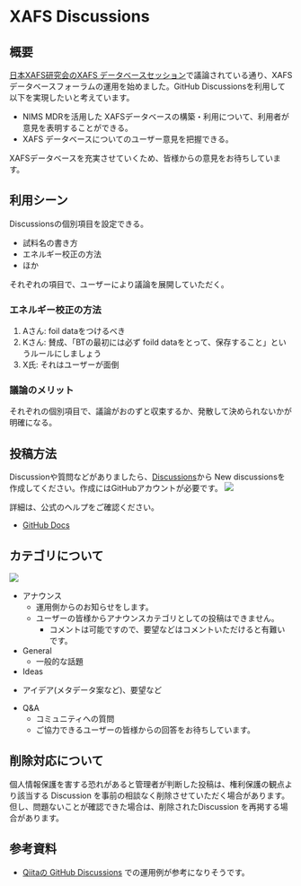 # XAFS Discussions 



## 概要

[日本XAFS研究会のXAFS データベースセッション](https://www.jxafs.org/xafs-database/)で議論されている通り、XAFSデータベースフォーラムの運用を始めました。GitHub Discussionsを利用して以下を実現したいと考えています。

* NIMS MDRを活用した XAFSデータベースの構築・利用について、利用者が意見を表明することができる。
* XAFS データベースについてのユーザー意見を把握できる。

XAFSデータベースを充実させていくため、皆様からの意見をお待ちしています。

## 利用シーン
Discussionsの個別項目を設定できる。

* 試料名の書き方
* エネルギー校正の方法
* ほか

それぞれの項目で、ユーザーにより議論を展開していただく。

### エネルギー校正の方法

1. Aさん: foil dataをつけるべき
2. Kさん: 賛成、「BTの最初には必ず foild dataをとって、保存すること」というルールにしましょう
3. X氏: それはユーザーが面倒

### 議論のメリット
それぞれの個別項目で、議論がおのずと収束するか、発散して決められないかが明確になる。

## 投稿方法
Discussionや質問などがありましたら、[Discussions](https://github.com/xafs-db/xafs-discussions/discussions)から New discussionsを作成してください。作成にはGitHubアカウントが必要です。
![](https://user-images.githubusercontent.com/4617735/187103723-c33f9c5c-4346-4956-b003-8d9168eb6a75.png)

詳細は、公式のヘルプをご確認ください。
* [GitHub Docs](https://docs.github.com/ja/discussions/collaborating-with-your-community-using-discussions/participating-in-a-discussion)

## カテゴリについて
![](https://user-images.githubusercontent.com/4617735/187103786-2ebd9282-5829-411c-bf8e-94d45f2c21b4.png)

* アナウンス
  - 運用側からのお知らせをします。
  - ユーザーの皆様からアナウンスカテゴリとしての投稿はできません。
     - コメントは可能ですので、要望などはコメントいただけると有難いです。
* General
  - 一般的な話題
* Ideas
 - アイデア(メタデータ案など)、要望など  
* Q&A
  - コミュニティへの質問
  - ご協力できるユーザーの皆様からの回答をお待ちしています。

## 削除対応について
個人情報保護を害する恐れがあると管理者が判断した投稿は、権利保護の観点より該当する Discussion を事前の相談なく削除させていただく場合があります。但し、問題ないことが確認できた場合は、削除されたDiscussion を再掲する場合があります。



## 参考資料

* [Qiitaの GitHub Discussions](https://github.com/increments/qiita-discussions/discussions) での運用例が参考になりそうです。

